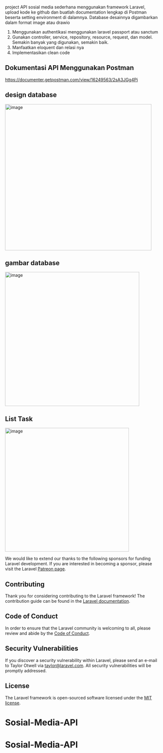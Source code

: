 project API sosial media sederhana menggunakan framework Laravel, upload kode ke github dan buatlah documentation lengkap di Postman beserta setting environment di dalamnya. Database desainnya digambarkan dalam format image atau drawio

1.	Menggunakan authentikasi menggunakan laravel passport atau sanctum
2.	Gunakan controller, service, repository, resource, request, dan model. Semakin banyak yang digunakan, semakin baik.
3.	Manfaatkan eloquent dan relasi nya
4.	Implementasikan clean code

## Dokumentasi API Menggunakan Postman
https://documenter.getpostman.com/view/16249563/2sA3JGg4Pi
## design database
<img width="481" alt="image" src="https://github.com/ksmora/Sosial-Media-API/assets/87814220/9b04652b-5982-4b30-b67f-4e85fdb31f0d">

## gambar database
<img width="441" alt="image" src="https://github.com/ksmora/Sosial-Media-API/assets/87814220/373385b9-fe44-4bd5-8cf9-1d193aafc3de">


## List Task 

<img width="407" alt="image" src="https://github.com/ksmora/Sosial-Media-API/assets/87814220/cef747a5-14f1-482e-815a-c8416fb7b475">



We would like to extend our thanks to the following sponsors for funding Laravel development. If you are interested in becoming a sponsor, please visit the Laravel [Patreon page](https://patreon.com/taylorotwell).



## Contributing

Thank you for considering contributing to the Laravel framework! The contribution guide can be found in the [Laravel documentation](https://laravel.com/docs/contributions).

## Code of Conduct

In order to ensure that the Laravel community is welcoming to all, please review and abide by the [Code of Conduct](https://laravel.com/docs/contributions#code-of-conduct).

## Security Vulnerabilities

If you discover a security vulnerability within Laravel, please send an e-mail to Taylor Otwell via [taylor@laravel.com](mailto:taylor@laravel.com). All security vulnerabilities will be promptly addressed.

## License

The Laravel framework is open-sourced software licensed under the [MIT license](https://opensource.org/licenses/MIT).
# Sosial-Media-API
# Sosial-Media-API
